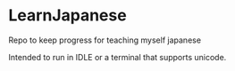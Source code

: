 # LearnJapanese
Repo to keep progress for teaching myself japanese

Intended to run in IDLE or a terminal that supports unicode.
